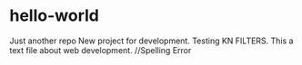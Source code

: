 # hello-world
Just another repo
New project for development.
Testing KN FILTERS. This a text file about web development. //Spelling Error

